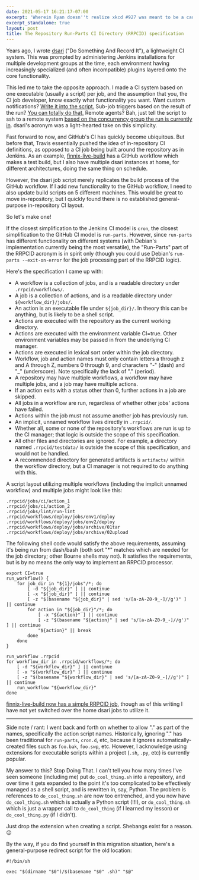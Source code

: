 ```yaml
---
date: 2021-05-17 16:21:17-07:00
excerpt: 'Wherein Ryan doesn''t realize xkcd #927 was meant to be a cautionary tale.'
excerpt_standalone: true
layout: post
title: The Repository Run-Parts CI Directory (RRPCID) specification
---
```

Years ago, I wrote [dsari](https://github.com/rfinnie/dsari) ("Do Something And Record It"), a lightweight CI system. This was prompted by administering Jenkins installations for multiple development groups at the time, each environment having increasingly specialized (and often incompatible) plugins layered onto the core functionality.

This led me to take the opposite approach.  I made a CI system based on one executable (usually a script) per job, and the assumption that you, the CI job developer, know exactly what functionality you want.  Want custom notifications?  [Write it into the script.](https://github.com/rfinnie/dsari/blob/main/doc/notifications.md)  Sub-job triggers based on the result of the run?  [You can totally do that.](https://github.com/rfinnie/dsari/blob/main/doc/triggers.md)  Remote agents?  Bah, just tell the script to ssh to a remote system [based on the concurrency group the run is currently in](https://github.com/rfinnie/dsari/blob/main/doc/concurrency.md).  dsari's acronym was a light-hearted take on this simplicity.

Fast forward to now, and GitHub's CI has quickly become ubiquitous.  But before that, Travis essentially pushed the idea of in-repository CI definitions, as opposed to a CI job being built around the repository as in Jenkins.  As an example, [finnix-live-build](https://github.com/finnix/finnix-live-build) has a GitHub workflow which makes a test build, but I also have multiple dsari instances at home, for different architectures, doing the same thing on schedule.

However, the dsari job script merely replicates the build process of the GitHub workflow.  If I add new functionality to the GitHub workflow, I need to also update build scripts on 5 different machines.  This would be great to move in-repository, but I quickly found there is no established general-purpose in-repository CI layout.

So let's make one!

If the closest simplification to the Jenkins CI model is `cron`, the closest simplification to the GitHub CI model is `run-parts`.  However, since `run-parts` has different functionality on different systems (with Debian's implementation currently being the most versatile), the "Run-Parts" part of the RRPCID acronym is in spirit only (though you could use Debian's `run-parts --exit-on-error` for the job processing part of the RRPCID logic).

Here's the specification I came up with:

  * A workflow is a collection of jobs, and is a readable directory under `.rrpcid/workflows/`.
  * A job is a collection of actions, and is a readable directory under `${workflow_dir}/jobs/`.
  * An action is an executable file under `${job_dir}/`.  In theory this can be anything, but is likely to be a shell script.
  * Actions are executed with the repository as the current working directory.
  * Actions are executed with the environment variable CI=true. Other environment variables may be passed in from the underlying CI manager.
  * Actions are executed in lexical sort order within the job directory.
  * Workflow, job and action names must only contain letters a through z and A through Z, numbers 0 through 9, and characters "-" (dash) and "_" (underscore).  Note specifically the lack of "." (period).
  * A repository may have multiple workflows, a workflow may have multiple jobs, and a job may have multiple actions.
  * If an action exits with a status other than 0, further actions in a job are skipped.
  * All jobs in a workflow are run, regardless of whether other jobs' actions have failed.
  * Actions within the job must not assume another job has previously run.
  * An implicit, unnamed workflow lives directly in `.rrpcid/`.
  * Whether all, some or none of the repository's workflows are run is up to the CI manager; that logic is outside the scope of this specification.
  * All other files and directories are ignored. For example, a directory named `.rrpcid/testdata/` is outside the scope of this specification, and would not be handled.
  * A recommended directory for generated artifacts is `artifacts/` within the workflow directory, but a CI manager is not required to do anything with this.

A script layout utilizing multiple workflows (including the implicit unnamed workflow) and multiple jobs might look like this:

```
.rrpcid/jobs/ci/action_1
.rrpcid/jobs/ci/action_2
.rrpcid/jobs/lint/run-lint
.rrpcid/workflows/deploy/jobs/env1/deploy
.rrpcid/workflows/deploy/jobs/env2/deploy
.rrpcid/workflows/deploy/jobs/archive/01tar
.rrpcid/workflows/deploy/jobs/archive/02upload
```

The following shell code would satisfy the above requirements, assuming it's being run from dash/bash (both sort "*" matches which are needed for the job directory; other Bourne shells may not).  It satisfies the requirements, but is by no means the only way to implement an RRPCID processor.

```shell
export CI=true
run_workflow() {
    for job_dir in "${1}/jobs"/*; do
        [ -d "${job_dir}" ] || continue
        [ -x "${job_dir}" ] || continue
        [ -z "$(basename "${job_dir}" | sed 's/[a-zA-Z0-9_-]//g')" ] || continue
        for action in "${job_dir}"/*; do
            [ -x "${action}" ] || continue
            [ -z "$(basename "${action}" | sed 's/[a-zA-Z0-9_-]//g')" ] || continue
            "${action}" || break
        done
    done
}

run_workflow .rrpcid
for workflow_dir in .rrpcid/workflows/*; do
    [ -d "${workflow_dir}" ] || continue
    [ -x "${workflow_dir}" ] || continue
    [ -z "$(basename "${workflow_dir}" | sed 's/[a-zA-Z0-9_-]//g')" ] || continue
    run_workflow "${workflow_dir}"
done
```

[finnix-live-build now has a simple RRPCID job](https://github.com/finnix/finnix-live-build/tree/main/.rrpcid), though as of this writing I have not yet switched over the home dsari jobs to utilize it.

---

Side note / rant: I went back and forth on whether to allow "." as part of the names, specifically the action script names.  Historically, ignoring "." has been traditional for `run-parts`, `cron.d`, etc, because it ignores automatically-created files such as `foo.bak`, `foo.swp`, etc.  However, I acknowledge using extensions for executable scripts within a project (`.sh`, `.py`, etc) is currently popular.

My answer to this? Stop Doing That. I can't tell you how many times I've seen someone (including me) put `do_cool_thing.sh` into a repository, and over time it gets expanded to the point it's too complicated to be effectively managed as a shell script, and is rewritten in, say, Python.  The problem is references to `do_cool_thing.sh` are now too entrenched, and you now have `do_cool_thing.sh` which is actually a Python script (!!!), or `do_cool_thing.sh` which is just a wrapper call to `do_cool_thing` (if I learned my lesson) or `do_cool_thing.py` (if I didn't).

Just drop the extension when creating a script.  Shebangs exist for a reason. 😉

By the way, if you do find yourself in this migration situation, here's a general-purpose redirect script for the old location:

```shell
#!/bin/sh

exec "$(dirname "$0")/$(basename "$0" .sh)" "$@"
```
